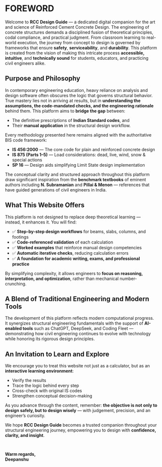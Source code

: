 # **FOREWORD**

Welcome to **RCC Design Guide** — a dedicated digital companion for the art and science of Reinforced Cement Concrete Design. The engineering of concrete structures demands a disciplined fusion of theoretical principles, codal compliance, and practical judgment. From classroom learning to real-world execution, the journey from concept to design is governed by frameworks that ensure **safety**, **serviceability**, and **durability**. This platform is created from the vision of making this intricate process **accessible, intuitive**, and **technically sound** for students, educators, and practicing civil engineers alike.

## **Purpose and Philosophy**

In contemporary engineering education, heavy reliance on analysis and design software often obscures the logic that governs structural behavior. True mastery lies not in arriving at results, but in **understanding the assumptions, the code-mandated checks, and the engineering rationale** behind them. This platform aims to **bridge the gap** between:

- The definitive prescriptions of **Indian Standard codes**, and  
- Their **manual application** in the structural design workflow.

Every methodology presented here remains aligned with the authoritative BIS code framework:

- **IS 456:2000** — The core code for plain and reinforced concrete design  
- **IS 875 (Parts 1–5)** — Load considerations: dead, live, wind, snow & special actions  
- **SP 16** — Design aids simplifying Limit State design implementation  

The conceptual clarity and structured approach throughout this platform draw significant inspiration from the **benchmark textbooks** of eminent authors including **N. Subramanian** and **Pillai & Menon** — references that have guided generations of civil engineers in India.

## **What This Website Offers**

This platform is not designed to replace deep theoretical learning — instead, it enhances it. You will find:

- ✅ **Step-by-step design workflows** for beams, slabs, columns, and footings  
- ✅ **Code-referenced validation** of each calculation  
- ✅ **Worked examples** that reinforce manual design competencies  
- ✅ **Automatic iterative checks**, reducing calculation errors  
- ✅ **A foundation for academic writing, exams, and professional practice**

By simplifying complexity, it allows engineers to **focus on reasoning, interpretation, and optimization**, rather than mechanical number-crunching.

## **A Blend of Traditional Engineering and Modern Tools**

The development of this platform reflects modern computational progress. It synergizes structural engineering fundamentals with the support of **AI-enabled tools** such as ChatGPT, DeepSeek, and Coding Fleet — demonstrating how civil engineering continues to evolve with technology while honoring its rigorous design principles.

## **An Invitation to Learn and Explore**

We encourage you to treat this website not just as a calculator, but as an **interactive learning environment**:

- Verify the results  
- Trace the logic behind every step  
- Cross-check with original IS codes  
- Strengthen conceptual decision-making  

As you advance through the content, remember: **the objective is not only to design safely, but to design wisely** — with judgement, precision, and an engineer’s curiosity.

We hope **RCC Design Guide** becomes a trusted companion throughout your structural engineering journey, empowering you to design with **confidence, clarity, and insight**.

<br>

**Warm regards,**  
**Deepanshu**
